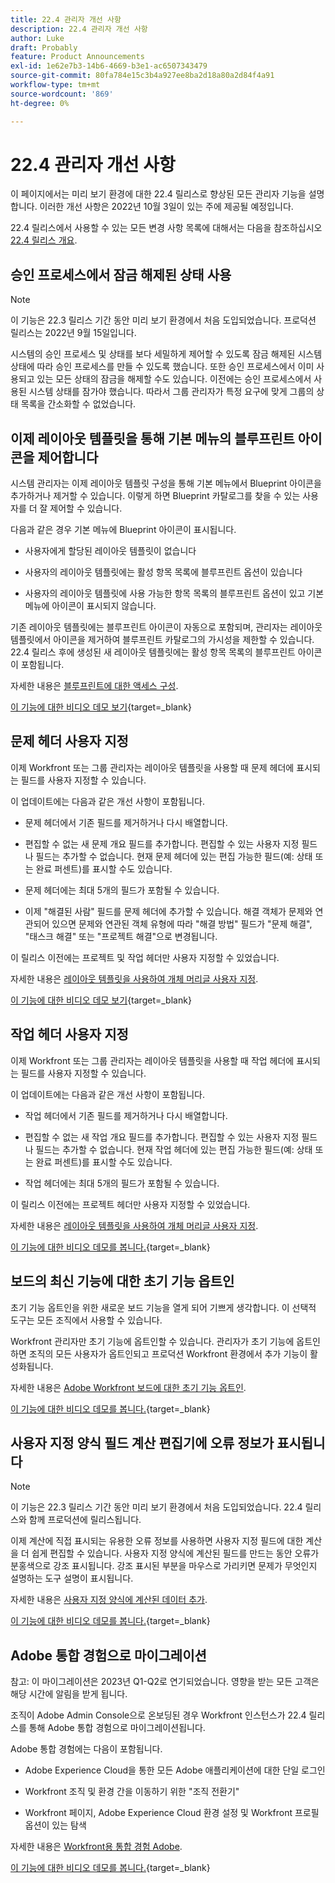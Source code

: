 ```yaml
---
title: 22.4 관리자 개선 사항
description: 22.4 관리자 개선 사항
author: Luke
draft: Probably
feature: Product Announcements
exl-id: 1e62e7b3-14b6-4669-b3e1-ac6507343479
source-git-commit: 80fa784e15c3b4a927ee8ba2d18a80a2d84f4a91
workflow-type: tm+mt
source-wordcount: '869'
ht-degree: 0%

---
```


# 22.4 관리자 개선 사항

이 페이지에서는 미리 보기 환경에 대한 22.4 릴리스로 향상된 모든 관리자 기능을 설명합니다. 이러한 개선 사항은 2022년 10월 3일이 있는 주에 제공될 예정입니다.

22.4 릴리스에서 사용할 수 있는 모든 변경 사항 목록에 대해서는 다음을 참조하십시오 [22.4 릴리스 개요](/help/quicksilver/product-announcements/product-releases/22.4-release-activity/22-4-release-overview.md).

## 승인 프로세스에서 잠금 해제된 상태 사용

>[!NOTE]
>
>이 기능은 22.3 릴리스 기간 동안 미리 보기 환경에서 처음 도입되었습니다. 프로덕션 릴리스는 2022년 9월 15일입니다.

시스템의 승인 프로세스 및 상태를 보다 세밀하게 제어할 수 있도록 잠금 해제된 시스템 상태에 따라 승인 프로세스를 만들 수 있도록 했습니다. 또한 승인 프로세스에서 이미 사용되고 있는 모든 상태의 잠금을 해제할 수도 있습니다. 이전에는 승인 프로세스에서 사용된 시스템 상태를 잠가야 했습니다. 따라서 그룹 관리자가 특정 요구에 맞게 그룹의 상태 목록을 간소화할 수 없었습니다.

## 이제 레이아웃 템플릿을 통해 기본 메뉴의 블루프린트 아이콘을 제어합니다

시스템 관리자는 이제 레이아웃 템플릿 구성을 통해 기본 메뉴에서 Blueprint 아이콘을 추가하거나 제거할 수 있습니다. 이렇게 하면 Blueprint 카탈로그를 찾을 수 있는 사용자를 더 잘 제어할 수 있습니다.

다음과 같은 경우 기본 메뉴에 Blueprint 아이콘이 표시됩니다.

* 사용자에게 할당된 레이아웃 템플릿이 없습니다

* 사용자의 레이아웃 템플릿에는 활성 항목 목록에 블루프린트 옵션이 있습니다

* 사용자의 레이아웃 템플릿에 사용 가능한 항목 목록의 블루프린트 옵션이 있고 기본 메뉴에 아이콘이 표시되지 않습니다.

기존 레이아웃 템플릿에는 블루프린트 아이콘이 자동으로 포함되며, 관리자는 레이아웃 템플릿에서 아이콘을 제거하여 블루프린트 카탈로그의 가시성을 제한할 수 있습니다. 22.4 릴리스 후에 생성된 새 레이아웃 템플릿에는 활성 항목 목록의 블루프린트 아이콘이 포함됩니다.

자세한 내용은 [블루프린트에 대한 액세스 구성](/help/quicksilver/administration-and-setup/blueprints/configure-access-to-blueprints.md).

[이 기능에 대한 비디오 데모 보기](https://video.tv.adobe.com/v/3412382/){target=_blank}

## 문제 헤더 사용자 지정

이제 Workfront 또는 그룹 관리자는 레이아웃 템플릿을 사용할 때 문제 헤더에 표시되는 필드를 사용자 지정할 수 있습니다.

이 업데이트에는 다음과 같은 개선 사항이 포함됩니다.

* 문제 헤더에서 기존 필드를 제거하거나 다시 배열합니다.

* 편집할 수 없는 새 문제 개요 필드를 추가합니다. 편집할 수 있는 사용자 지정 필드나 필드는 추가할 수 없습니다. 현재 문제 헤더에 있는 편집 가능한 필드(예: 상태 또는 완료 퍼센트)를 표시할 수도 있습니다.

* 문제 헤더에는 최대 5개의 필드가 포함될 수 있습니다.

* 이제 &quot;해결된 사람&quot; 필드를 문제 헤더에 추가할 수 있습니다. 해결 객체가 문제와 연관되어 있으면 문제와 연관된 객체 유형에 따라 &quot;해결 방법&quot; 필드가 &quot;문제 해결&quot;, &quot;태스크 해결&quot; 또는 &quot;프로젝트 해결&quot;으로 변경됩니다.

이 릴리스 이전에는 프로젝트 및 작업 헤더만 사용자 지정할 수 있었습니다.



자세한 내용은 [레이아웃 템플릿을 사용하여 개체 머리글 사용자 지정](/help/quicksilver/administration-and-setup/customize-workfront/use-layout-templates/customize-object-headers.md).

[이 기능에 대한 비디오 데모 보기](https://video.tv.adobe.com/v/3412383/){target=_blank}

## 작업 헤더 사용자 지정

이제 Workfront 또는 그룹 관리자는 레이아웃 템플릿을 사용할 때 작업 헤더에 표시되는 필드를 사용자 지정할 수 있습니다.

이 업데이트에는 다음과 같은 개선 사항이 포함됩니다.

* 작업 헤더에서 기존 필드를 제거하거나 다시 배열합니다.

* 편집할 수 없는 새 작업 개요 필드를 추가합니다. 편집할 수 있는 사용자 지정 필드나 필드는 추가할 수 없습니다. 현재 작업 헤더에 있는 편집 가능한 필드(예: 상태 또는 완료 퍼센트)를 표시할 수도 있습니다.

* 작업 헤더에는 최대 5개의 필드가 포함될 수 있습니다.

이 릴리스 이전에는 프로젝트 헤더만 사용자 지정할 수 있었습니다.

자세한 내용은 [레이아웃 템플릿을 사용하여 개체 머리글 사용자 지정](/help/quicksilver/administration-and-setup/customize-workfront/use-layout-templates/customize-object-headers.md).

[이 기능에 대한 비디오 데모를 봅니다.](https://video.tv.adobe.com/v/3412384/){target=_blank}

## 보드의 최신 기능에 대한 초기 기능 옵트인

초기 기능 옵트인을 위한 새로운 보드 기능을 열게 되어 기쁘게 생각합니다. 이 선택적 도구는 모든 조직에서 사용할 수 있습니다.

Workfront 관리자만 초기 기능에 옵트인할 수 있습니다. 관리자가 초기 기능에 옵트인하면 조직의 모든 사용자가 옵트인되고 프로덕션 Workfront 환경에서 추가 기능이 활성화됩니다.

자세한 내용은 [Adobe Workfront 보드에 대한 초기 기능 옵트인](/help/quicksilver/agile/get-started-with-boards/boards-early-feature-opt-in.md).

[이 기능에 대한 비디오 데모를 봅니다.](https://video.tv.adobe.com/v/3412386/){target=_blank}

## 사용자 지정 양식 필드 계산 편집기에 오류 정보가 표시됩니다

>[!NOTE]
>
>이 기능은 22.3 릴리스 기간 동안 미리 보기 환경에서 처음 도입되었습니다. 22.4 릴리스와 함께 프로덕션에 릴리스됩니다.

이제 계산에 직접 표시되는 유용한 오류 정보를 사용하면 사용자 지정 필드에 대한 계산을 더 쉽게 편집할 수 있습니다. 사용자 지정 양식에 계산된 필드를 만드는 동안 오류가 분홍색으로 강조 표시됩니다. 강조 표시된 부분을 마우스로 가리키면 문제가 무엇인지 설명하는 도구 설명이 표시됩니다.

자세한 내용은 [사용자 지정 양식에 계산된 데이터 추가](/help/quicksilver/administration-and-setup/customize-workfront/create-manage-custom-forms/add-calculated-data-to-custom-form.md).

[이 기능에 대한 비디오 데모를 봅니다.](https://video.tv.adobe.com/v/3412387/){target=_blank}

## Adobe 통합 경험으로 마이그레이션

참고: 이 마이그레이션은 2023년 Q1-Q2로 연기되었습니다. 영향을 받는 모든 고객은 해당 시간에 알림을 받게 됩니다.

조직이 Adobe Admin Console으로 온보딩된 경우 Workfront 인스턴스가 22.4 릴리스를 통해 Adobe 통합 경험으로 마이그레이션됩니다.

Adobe 통합 경험에는 다음이 포함됩니다.

* Adobe Experience Cloud을 통한 모든 Adobe 애플리케이션에 대한 단일 로그인

* Workfront 조직 및 환경 간을 이동하기 위한 &quot;조직 전환기&quot;

* Workfront 페이지, Adobe Experience Cloud 환경 설정 및 Workfront 프로필 옵션이 있는 탐색

자세한 내용은 [Workfront용 통합 경험 Adobe](/help/quicksilver/workfront-basics/navigate-workfront/workfront-navigation/adobe-unified-experience.md).

[이 기능에 대한 비디오 데모를 봅니다.](https://video.tv.adobe.com/v/3412388/){target=_blank}
